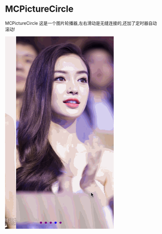 # MCPictureCircle
MCPictureCircle
这是一个图片轮播器,左右滑动是无缝连接的,还加了定时器自动滚动!

![image](https://github.com/mafangchao/MCPictureCircle/blob/master/xiaoguo.gif)  
